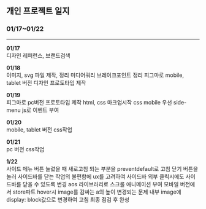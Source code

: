 ## 개인 프로젝트 일지

### **01/17~01/22**

---

**01/17**  
디자인 레퍼런스, 브랜드검색

**01/18**  
이미지, svg 파일 제작, 정리
미디어쿼리 브레이크포인트 정리
피그마로 mobile, tablet 버전 디자인 프로토타입 제작

**01/19**  
피그마로 pc버전 프로토타입 제작
html, css 마크업시작
css mobile 우선
side-menu js로 이벤트 부여

**01/20**  
mobile, tablet 버전 css작업

**01/21**  
pc 버전 css작업

**1/22**  
사이드 메뉴 버튼 눌렀을 때 새로고침 되는 부분을 preventdefault로 고침
닫기 버튼을 눌러 사이드바를 닫는 작업의 불편함에 ux를 고려하여 사이드바 외부 클릭시에도 사이드바를 닫을 수 있도록 변경
aos 라이브러리로 스크롤 애니메이션 부여
모바일 버전에서 store파트 hover시 image를 감싸는 a의 높이 변경되는 문제 내부 image에 display: block값으로 변경하여 고침
최종 점검 후 완성
